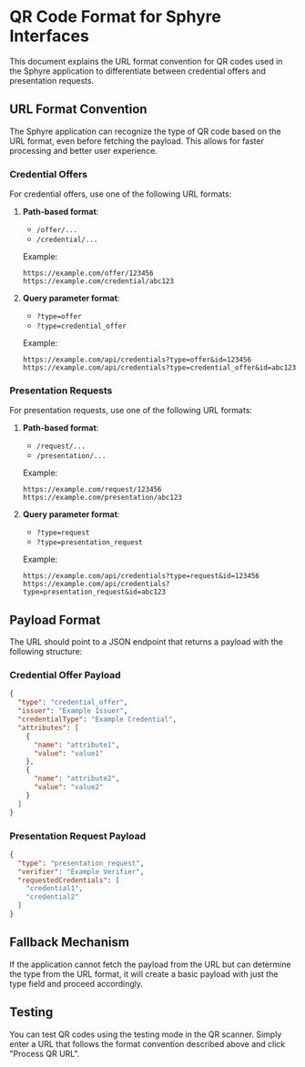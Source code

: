 # QR Code Format for Sphyre Interfaces

This document explains the URL format convention for QR codes used in the Sphyre application to differentiate between credential offers and presentation requests.

## URL Format Convention

The Sphyre application can recognize the type of QR code based on the URL format, even before fetching the payload. This allows for faster processing and better user experience.

### Credential Offers

For credential offers, use one of the following URL formats:

1. **Path-based format**:
   - `/offer/...`
   - `/credential/...`
   
   Example:
   ```
   https://example.com/offer/123456
   https://example.com/credential/abc123
   ```

2. **Query parameter format**:
   - `?type=offer`
   - `?type=credential_offer`
   
   Example:
   ```
   https://example.com/api/credentials?type=offer&id=123456
   https://example.com/api/credentials?type=credential_offer&id=abc123
   ```

### Presentation Requests

For presentation requests, use one of the following URL formats:

1. **Path-based format**:
   - `/request/...`
   - `/presentation/...`
   
   Example:
   ```
   https://example.com/request/123456
   https://example.com/presentation/abc123
   ```

2. **Query parameter format**:
   - `?type=request`
   - `?type=presentation_request`
   
   Example:
   ```
   https://example.com/api/credentials?type=request&id=123456
   https://example.com/api/credentials?type=presentation_request&id=abc123
   ```

## Payload Format

The URL should point to a JSON endpoint that returns a payload with the following structure:

### Credential Offer Payload

```json
{
  "type": "credential_offer",
  "issuer": "Example Issuer",
  "credentialType": "Example Credential",
  "attributes": [
    {
      "name": "attribute1",
      "value": "value1"
    },
    {
      "name": "attribute2",
      "value": "value2"
    }
  ]
}
```

### Presentation Request Payload

```json
{
  "type": "presentation_request",
  "verifier": "Example Verifier",
  "requestedCredentials": [
    "credential1",
    "credential2"
  ]
}
```

## Fallback Mechanism

If the application cannot fetch the payload from the URL but can determine the type from the URL format, it will create a basic payload with just the type field and proceed accordingly.

## Testing

You can test QR codes using the testing mode in the QR scanner. Simply enter a URL that follows the format convention described above and click "Process QR URL".